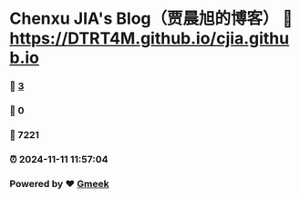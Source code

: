 # Chenxu JIA's Blog（贾晨旭的博客） :link: https://DTRT4M.github.io/cjia.github.io 
### :page_facing_up: [3](https://DTRT4M.github.io/cjia.github.io/tag.html) 
### :speech_balloon: 0 
### :hibiscus: 7221 
### :alarm_clock: 2024-11-11 11:57:04 
### Powered by :heart: [Gmeek](https://github.com/Meekdai/Gmeek)
